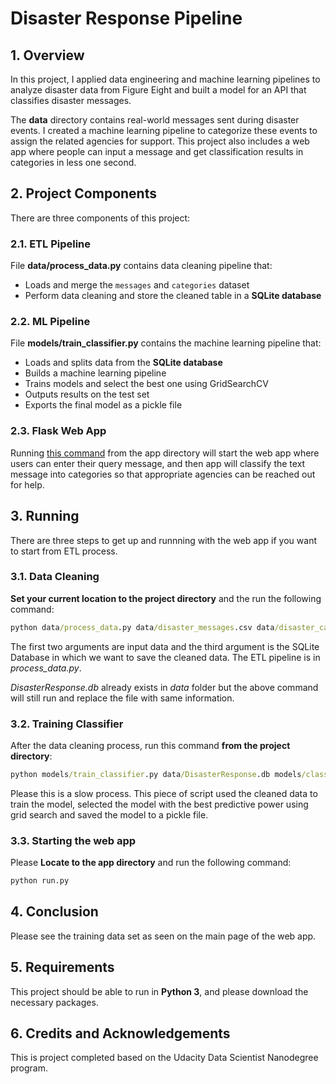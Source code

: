 # Disaster Response Pipeline

## 1. Overview

In this project, I applied data engineering and machine learning pipelines to analyze disaster data from Figure Eight and built a model for an API that classifies disaster messages.

The **data** directory contains real-world messages sent during disaster events. I created a machine learning pipeline to categorize these events to assign the related agencies for support. This project also includes a web app where people can input a message and get classification results in categories in less one second.

## 2. Project Components

There are three components of this project:

### 2.1. ETL Pipeline

File **data/process_data.py** contains data cleaning pipeline that:

- Loads and merge the `messages` and `categories` dataset
- Perform data cleaning and store the cleaned table in a **SQLite database**

### 2.2. ML Pipeline

File **models/train_classifier.py** contains the machine learning pipeline that:

- Loads and splits data from the **SQLite database**
- Builds a machine learning pipeline
- Trains models and select the best one using GridSearchCV
- Outputs results on the test set
- Exports the final model as a pickle file

### 2.3. Flask Web App

Running [this command](#com) from the app directory will start the web app where users can enter their query message, and then app will classify the text message into categories so that appropriate agencies can be reached out for help.

## 3. Running

There are three steps to get up and runnning with the web app if you want to start from ETL process.

### 3.1. Data Cleaning

**Set your current location to the project directory** and the run the following command:

```bat
python data/process_data.py data/disaster_messages.csv data/disaster_categories.csv data/DisasterResponse.db
```

The first two arguments are input data and the third argument is the SQLite Database in which we want to save the cleaned data. The ETL pipeline is in _process_data.py_.

_DisasterResponse.db_ already exists in _data_ folder but the above command will still run and replace the file with same information.

### 3.2. Training Classifier

After the data cleaning process, run this command **from the project directory**:

```bat
python models/train_classifier.py data/DisasterResponse.db models/classifier.pkl
```

Please this is a slow process. This piece of script used the cleaned data to train the model, selected the model with the best predictive power using grid search and saved the model to a pickle file.

### 3.3. Starting the web app

Please **Locate to the app directory** and run the following command:

```bat
python run.py
```

## 4. Conclusion

Please see the training data set as seen on the main page of the web app.

## 5. Requirements

This project should be able to run in **Python 3**, and please download the necessary packages.

## 6. Credits and Acknowledgements

This is project completed based on the Udacity Data Scientist Nanodegree program.
